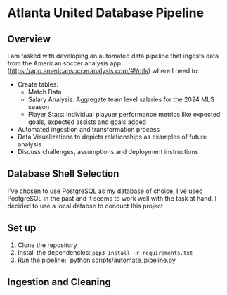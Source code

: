 # Atlanta United Database Pipeline

## Overview

I am tasked with developing an automated data pipeline that ingests data from the American soccer analysis app (https://app.americansocceranalysis.com/#!/mls)
where I need to:

- Create tables:
  - Match Data
  - Salary Analysis: Aggregate team level salaries for the 2024 MLS season
  - Player Stats: Individual playuer performance metrics like expected goals, expected assists and goals added
- Automated ingestion and transformation process
- Data Visualizations to depicts relationships as examples of future analysis
- Discuss challenges, assumptions and deployment instructions

## Database Shell Selection

I've chosen to use PostgreSQL as my database of choice, I've used PostgreSQL in the past and it seems to work well with the task at hand. I decided to use a local databse to conduct this project

## Set up

1. Clone the repository
2. Install the dependencies: `pip3 install -r requirements.txt`
3. Run the pipeline: `python scripts/automate_pipeline.py

## Ingestion and Cleaning
